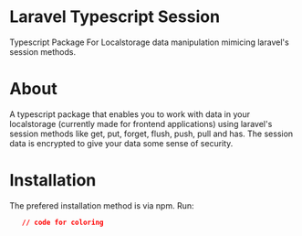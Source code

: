 # Laravel Typescript Session
Typescript Package For Localstorage data manipulation mimicing laravel's session methods.

# About
A typescript package that enables you to work with data in your localstorage (currently made for frontend applications) using laravel's session methods like get, put, forget, flush, push, pull and has. The session data is encrypted to give your data some sense of security.

# Installation
The prefered installation method is via npm. Run:
```json
   // code for coloring
```


